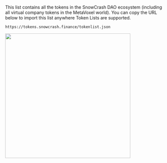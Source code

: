 This list contains all the tokens in the SnowCrash DAO ecosystem (including all virtual company tokens in the MetaVoxel world). You can copy the URL below to import this list anywhere Token Lists are supported.

`https://tokens.snowcrash.finance/tokenlist.json`

<img src="https://img.snowcrash.finance/site/snowcrash-finance/PancakeSwap-Token-Lists.JPEG" width="400" />
